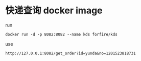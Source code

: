 # 快递查询 docker image
run 
```
docker run -d -p 8082:8082 --name kds forfire/kds
```

use
```
http://127.0.0.1:8082/get_order?id=yunda&no=1201523818731
```
 
